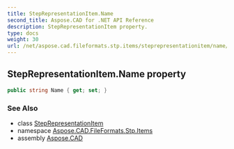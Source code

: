 ```yaml
---
title: StepRepresentationItem.Name
second_title: Aspose.CAD for .NET API Reference
description: StepRepresentationItem property. 
type: docs
weight: 30
url: /net/aspose.cad.fileformats.stp.items/steprepresentationitem/name/
---
```

## StepRepresentationItem.Name property

```csharp
public string Name { get; set; }
```

### See Also

* class [StepRepresentationItem](../)
* namespace [Aspose.CAD.FileFormats.Stp.Items](../../steprepresentationitem/)
* assembly [Aspose.CAD](../../../)


